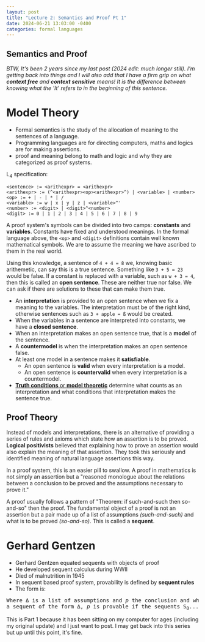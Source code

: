 ```yaml
---
layout: post
title: "Lecture 2: Semantics and Proof Pt 1"
date: 2024-06-21 13:03:00 -0400
categories: formal languages
---
```


## Semantics and Proof

*BTW, It's been 2 years since my last post (2024 edit: much longer still). I'm getting back into things and I will also add that I have a firm grip on what **context free** and **context sensitive** means! It is the difference between knowing what the 'It' refers to in the beginning of this sentence.*

# Model Theory

- Formal semantics is the study of the allocation of meaning to the sentences of a language.
- Programming languages are for directing computers, maths and logics are for making assertions.
- proof and meaning belong to math and logic and why they are categorized as proof systems.

L<sub>4</sub> specification:

```
<sentence> := <arithexpr> = <arithexpr>
<arithexpr> := (^<arithexpr><op><arithexpr>^) | <variable> | <number>
<op> := + | - | * | /
<variable> := w | x | y | z | <variable>^'
<number> := <digit> | <digit>^<number>
<digit> := 0 | 1 | 2 | 3 | 4 | 5 | 6 | 7 | 8 | 9
```

A proof system's symbols can be divided into two camps: **constants** and **variables**. Constants have fixed and understood meanings. In the formal language above, the `<op>` and `<digit>` definitions contain well known mathematical symbols. We are to assume the meaning we have ascribed to them in the real world.

Using this knowledge, a sentence of `4 + 4 = 8` we, knowing basic arithemetic, can say this is a true sentence. Something like `3 + 5 = 23` would be false. If a constant is replaced with a variable, such as `w + 3 = 4`, then this is called an **open sentence**. These are neither true nor false. We can ask if there are solutions to these that can make them true.

- An **interpretation** is provided to an open sentence when we fix a meaning to the variables. The interpretation must be of the right kind, otherwise sentences such as `3 + apple = ß` would be created.
- When the variables in a sentence are interpreted into constants, we have a **closed sentence**.
- When an interpretation makes an open sentence true, that is a **model** of the sentence.
- A **countermodel** is when the interpretation makes an open sentence false.
- At least one model in a sentence makes it **satisfiable**.
  - An open sentence is **valid** when every interpretation is a model.
  - An open sentence is **countervalid** when every interpretation is a countermodel.
- [**Truth conditions** or **model theoretic**](https://en.wikipedia.org/wiki/Proof-theoretic_semantics) determine what counts as an interpretation and what conditions that interpretation makes the sentence true.

## Proof Theory

Instead of models and interpretations, there is an alternative of providing a series of rules and axioms which state how an assertion is to be proved. **Logical positivists** believed that explaining how to prove an assertion would also explain the meaning of that assertion. They took this seriously and identified meaning of natural language assertions this way.

In a proof system, this is an easier pill to swallow. A proof in mathematics is not simply an assertion but a "reasoned monologue about the relations between a conclusion to be proved and the assumptions necessary to prove it."

A proof usually follows a pattern of "Theorem: if such-and-such then so-and-so" then the proof. The fundamental object of a proof is not an assertion but a pair made up of a list of assumptions *(such-and-such)* and what is to be proved *(so-and-so)*. This is called a **sequent**.

# Gerhard Gentzen
- Gerhard Gentzen equated sequents with objects of proof
- He developed sequent calculus during WWII
- Died of malnutrition in 1945
- In sequent based proof system, provability is defined by **sequent rules**
- The form is: 

<pre>Where Δ is a list of assumptions and <i>p</i> the conclusion and where n ≥ 0;
a sequent of the form Δ, <i>p</i> is provable if the sequents S<sub>0</sub>....S<sub>n</sub> are provable.</pre>

This is Part 1 because it has been sitting on my computer for ages (including my original update) and I just want to post. I may get back into this series but up until this point, it's fine.